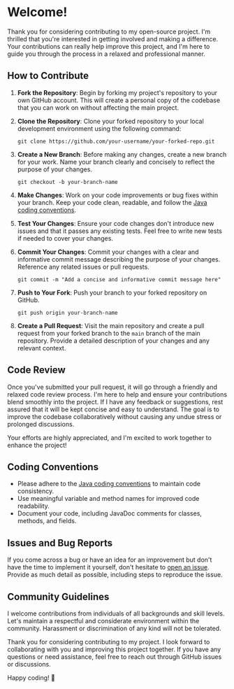# Welcome!

Thank you for considering contributing to my open-source project. I'm thrilled that you're interested in getting involved and making a difference. Your contributions can really help improve this project, and I'm here to guide you through the process in a relaxed and professional manner.

## How to Contribute

1. **Fork the Repository**: Begin by forking my project's repository to your own GitHub account. This will create a personal copy of the codebase that you can work on without affecting the main project.

2. **Clone the Repository**: Clone your forked repository to your local development environment using the following command:
   ```shell
   git clone https://github.com/your-username/your-forked-repo.git
   ```

3. **Create a New Branch**: Before making any changes, create a new branch for your work. Name your branch clearly and concisely to reflect the purpose of your changes.
   ```shell
   git checkout -b your-branch-name
   ```

4. **Make Changes**: Work on your code improvements or bug fixes within your branch. Keep your code clean, readable, and follow the [Java coding conventions](https://www.oracle.com/java/technologies/javase/codeconventions-contents.html).

5. **Test Your Changes**: Ensure your code changes don't introduce new issues and that it passes any existing tests. Feel free to write new tests if needed to cover your changes.

6. **Commit Your Changes**: Commit your changes with a clear and informative commit message describing the purpose of your changes. Reference any related issues or pull requests.
   ```shell
   git commit -m "Add a concise and informative commit message here"
   ```

7. **Push to Your Fork**: Push your branch to your forked repository on GitHub.
   ```shell
   git push origin your-branch-name
   ```

8. **Create a Pull Request**: Visit the main repository and create a pull request from your forked branch to the `main` branch of the main repository. Provide a detailed description of your changes and any relevant context.

## Code Review

Once you've submitted your pull request, it will go through a friendly and relaxed code review process. I'm here to help and ensure your contributions blend smoothly into the project. If I have any feedback or suggestions, rest assured that it will be kept concise and easy to understand. The goal is to improve the codebase collaboratively without causing any undue stress or prolonged discussions.

Your efforts are highly appreciated, and I'm excited to work together to enhance the project! 

## Coding Conventions

- Please adhere to the [Java coding conventions](https://www.oracle.com/java/technologies/javase/codeconventions-contents.html) to maintain code consistency.
- Use meaningful variable and method names for improved code readability.
- Document your code, including JavaDoc comments for classes, methods, and fields.

## Issues and Bug Reports

If you come across a bug or have an idea for an improvement but don't have the time to implement it yourself, don't hesitate to [open an issue](https://github.com/vanduc2514/jmeter-influxdb2-remote/issues). Provide as much detail as possible, including steps to reproduce the issue.

## Community Guidelines

I welcome contributions from individuals of all backgrounds and skill levels. Let's maintain a respectful and considerate environment within the community. Harassment or discrimination of any kind will not be tolerated.

Thank you for considering contributing to my project. I look forward to collaborating with you and improving this project together. If you have any questions or need assistance, feel free to reach out through GitHub issues or discussions.

Happy coding! 🚀
